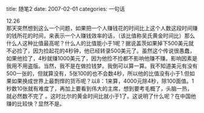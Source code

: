title: 随笔2
date: 2007-02-01
categories: 一句话

12.26  
那天突然想到这么一个问题，如果把一个人赚钱花的时间比上这个人数这段时间赚的钱所花的时间，来表示一个人赚钱效率的话，（该比值称吴氏黄金时间比）那么什么人这种比值最高呢？什么人的比值能小于1呢？据说盖茨如果掉下500美元就不必捡了，因为捡起花的4秒钟，他已经转录500美元了。虽然这个传说很愚蠢，如果他捡了，4秒就赚1000美元了，因为他捡不捡都不影响他赚不赚。影响因素是我用不用盗版。当然，我不是在做捡钱梦。我倒可以算一算。我不知道美元有没有500一张的，但就算没有，5张100的也不会数4秒，所以他的比值没有小于1.但如果如果换成世界上最剽悍的货币呢？以8：1来算，4000元除4秒，除100面值。1秒数10张就有难度了，再加上要看到伟大的主席，想到要考毛概了，头脑一热，就必然数不完了 。这时比尔的黄金时间比就小于1了。这说明了什么呢？在中国他赚的比较快？显然不是。
